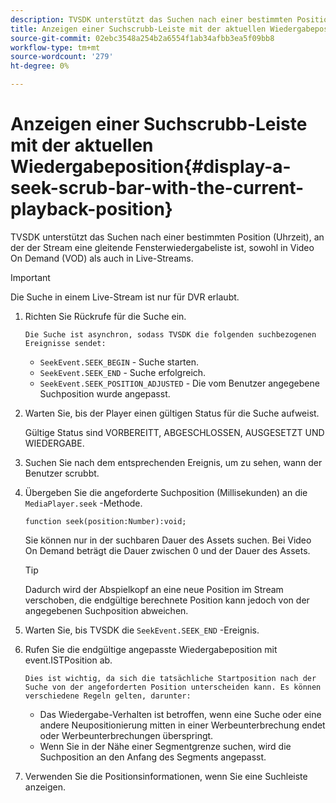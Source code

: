 ```yaml
---
description: TVSDK unterstützt das Suchen nach einer bestimmten Position (Uhrzeit), an der der Stream eine gleitende Fensterwiedergabeliste ist, sowohl in Video On Demand (VOD) als auch in Live-Streams.
title: Anzeigen einer Suchscrubb-Leiste mit der aktuellen Wiedergabeposition
source-git-commit: 02ebc3548a254b2a6554f1ab34afbb3ea5f09bb8
workflow-type: tm+mt
source-wordcount: '279'
ht-degree: 0%

---
```


# Anzeigen einer Suchscrubb-Leiste mit der aktuellen Wiedergabeposition{#display-a-seek-scrub-bar-with-the-current-playback-position}

TVSDK unterstützt das Suchen nach einer bestimmten Position (Uhrzeit), an der der Stream eine gleitende Fensterwiedergabeliste ist, sowohl in Video On Demand (VOD) als auch in Live-Streams.

>[!IMPORTANT]
>
>Die Suche in einem Live-Stream ist nur für DVR erlaubt.

1. Richten Sie Rückrufe für die Suche ein.

       Die Suche ist asynchron, sodass TVSDK die folgenden suchbezogenen Ereignisse sendet:
   
   * `SeekEvent.SEEK_BEGIN` - Suche starten.
   * `SeekEvent.SEEK_END` - Suche erfolgreich.
   * `SeekEvent.SEEK_POSITION_ADJUSTED` - Die vom Benutzer angegebene Suchposition wurde angepasst.

1. Warten Sie, bis der Player einen gültigen Status für die Suche aufweist.

   Gültige Status sind VORBEREITT, ABGESCHLOSSEN, AUSGESETZT UND WIEDERGABE.

1. Suchen Sie nach dem entsprechenden Ereignis, um zu sehen, wann der Benutzer scrubbt.
1. Übergeben Sie die angeforderte Suchposition (Millisekunden) an die `MediaPlayer.seek` -Methode.

   ```
   function seek(position:Number):void;
   ```

   Sie können nur in der suchbaren Dauer des Assets suchen. Bei Video On Demand beträgt die Dauer zwischen 0 und der Dauer des Assets.

   >[!TIP]
   >
   >Dadurch wird der Abspielkopf an eine neue Position im Stream verschoben, die endgültige berechnete Position kann jedoch von der angegebenen Suchposition abweichen.

1. Warten Sie, bis TVSDK die `SeekEvent.SEEK_END` -Ereignis.
1. Rufen Sie die endgültige angepasste Wiedergabeposition mit event.ISTPosition ab.

       Dies ist wichtig, da sich die tatsächliche Startposition nach der Suche von der angeforderten Position unterscheiden kann. Es können verschiedene Regeln gelten, darunter:
   
   * Das Wiedergabe-Verhalten ist betroffen, wenn eine Suche oder eine andere Neupositionierung mitten in einer Werbeunterbrechung endet oder Werbeunterbrechungen überspringt.
   * Wenn Sie in der Nähe einer Segmentgrenze suchen, wird die Suchposition an den Anfang des Segments angepasst.

1. Verwenden Sie die Positionsinformationen, wenn Sie eine Suchleiste anzeigen.
